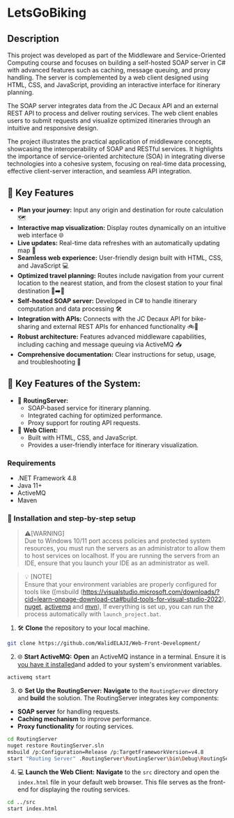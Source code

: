 # LetsGoBiking

## Description
This project was developed as part of the Middleware and Service-Oriented Computing course and focuses on building a self-hosted SOAP server in C# with advanced features such as caching, message queuing, and proxy handling. The server is complemented by a web client designed using HTML, CSS, and JavaScript, providing an interactive interface for itinerary planning.

The SOAP server integrates data from the JC Decaux API and an external REST API to process and deliver routing services. The web client enables users to submit requests and visualize optimized itineraries through an intuitive and responsive design.

The project illustrates the practical application of middleware concepts, showcasing the interoperability of SOAP and RESTful services. It highlights the importance of service-oriented architecture (SOA) in integrating diverse technologies into a cohesive system, focusing on real-time data processing, effective client-server interaction, and seamless API integration.

## 🌟 Key Features
- **Plan your journey:** Input any origin and destination for route calculation 🗺️
- **Interactive map visualization:** Display routes dynamically on an intuitive web interface 🌐
- **Live updates:** Real-time data refreshes with an automatically updating map 🔄
- **Seamless web experience:** User-friendly design built with HTML, CSS, and JavaScript 💻
- **Optimized travel planning:** Routes include navigation from your current location to the nearest station, and from the closest station to your final destination 🚉➡️📍
- **Self-hosted SOAP server:** Developed in C# to handle itinerary computation and data processing 🛠️
- **Integration with APIs:** Connects with the JC Decaux API for bike-sharing and external REST APIs for enhanced functionality 🚲🔗
- **Robust architecture:** Features advanced middleware capabilities, including caching and message queuing via ActiveMQ 📥
- **Comprehensive documentation:** Clear instructions for setup, usage, and troubleshooting 📖

## 🔑 Key Features of the System:
- 🔧 **RoutingServer:**
  - SOAP-based service for itinerary planning.
  - Integrated caching for optimized performance.
  - Proxy support for routing API requests.
- 🌟 **Web Client:**
  - Built with HTML, CSS, and JavaScript.
  - Provides a user-friendly interface for itinerary visualization.

### Requirements

- .NET Framework 4.8
- Java 11+
- ActiveMQ
- Maven

### 🚀 Installation and step-by-step setup
>⚠️[WARNING]  
> Due to Windows 10/11 port access policies and protected system resources, you must run the servers as an administrator to allow them to host services on localhost. If you are running the servers from an IDE, ensure that you launch your IDE as an administrator as well.
  
> 💡 [NOTE]  
> Ensure that your environment variables are properly configured for tools like ([msbuild (https://visualstudio.microsoft.com/downloads/?cid=learn-onpage-download-cta#build-tools-for-visual-studio-2022), [nuget](https://www.nuget.org/downloads), [activemq](https://activemq.apache.org/components/classic/download/) and [mvn](https://maven.apache.org/download.cgi)), If everything is set up, you can run the process automatically with `launch_project.bat`.

1. 🛠️ **Clone** the repository to your local machine.

```bash
git clone https://github.com/WalidELAJI/Web-Front-Development/
```

2. 🌐 **Start ActiveMQ:**
**Open** an ActiveMQ instance in a terminal. Ensure it is [you have it installed](https://activemq.apache.org/components/classic/download/)and added to your system's environment variables.

```bash
activemq start
```

3. ⚙️  **Set Up the RoutingServer:**
**Navigate** to the `RoutingServer` directory and **build** the solution. The RoutingServer integrates key components:
  - **SOAP server** for handling requests.
  - **Caching mechanism** to improve performance.
  - **Proxy functionality** for routing services.

```bash
cd RoutingServer
nuget restore RoutingServer.sln
msbuild /p:Configuration=Release /p:TargetFrameworkVersion=v4.8
start "Routing Server" .RoutingServer\RoutingServer\bin\Debug\RoutingServer.exe
```

4. 💻 **Launch the Web Client:**
**Navigate** to the `src` directory and open the `index.html` file in your default web browser. This file serves as the front-end for displaying the routing services.

```bash
cd ../src
start index.html
```
  

